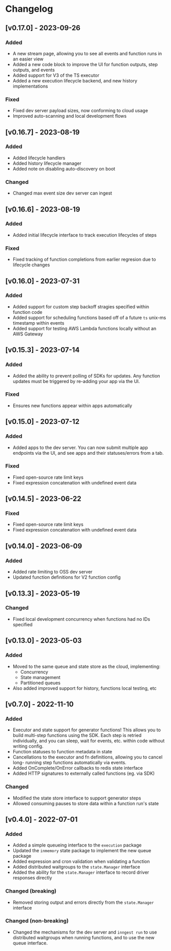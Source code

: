 # Changelog

## [v0.17.0] - 2023-09-26

### Added
- A new stream page, allowing you to see all events and function runs in an easier view
- Added a new code block to improve the UI for function outputs, step outputs, and events
- Added support for V3 of the TS executor
- Added a new execution lifecycle backend, and new history implementations

### Fixed
- Fixed dev server payload sizes, now conforming to cloud usage
- Improved auto-scanning and local development flows

## [v0.16.7] - 2023-08-19

### Added
- Added lifecycle handlers
- Added history lifecycle manager
- Added note on disabling auto-discovery on boot

### Changed
- Changed max event size dev server can ingest

## [v0.16.6] - 2023-08-19

### Added
- Added initial lifecycle interface to track execution lifecycles of steps

### Fixed
- Fixed tracking of function completions from earlier regresion due to lifecycle changes

## [v0.16.0] - 2023-07-31

### Added
- Added support for custom step backoff stragies specified within function code
- Added support for scheduling functions based off of a future `ts` unix-ms timestamp within events
- Added support for testing AWS Lambda functions locally without an AWS Gateway

## [v0.15.3] - 2023-07-14

### Added
- Added the ability to prevent polling of SDKs for updates.  Any function updates must
  be triggered by re-adding your app via the UI.

### Fixed
- Ensures new functions appear within apps automatically

## [v0.15.0] - 2023-07-12

### Added
- Added apps to the dev server.  You can now submit multiple app endpoints via the UI,
  and see apps and their statuses/errors from a tab.

### Fixed
- Fixed open-source rate limit keys
- Fixed expression concatenation with undefined event data 


## [v0.14.5] - 2023-06-22

### Fixed
- Fixed open-source rate limit keys
- Fixed expression concatenation with undefined event data 

## [v0.14.0] - 2023-06-09

### Added
- Added rate limiting to OSS dev server
- Updated function definitions for V2 function config

## [v0.13.3] - 2023-05-19

### Changed
- Fixed local development concurrency when functions had no IDs specified

## [v0.13.0] - 2023-05-03

### Added
- Moved to the same queue and state store as the cloud, implementing:
  - Concurrency
  - State management
  - Partitioned queues
- Also added improved support for history, functions local testing, etc

## [v0.7.0] - 2022-11-10

### Added

- Executor and state support for generator functions!  This allows you to build
  multi-step functions using the SDK.  Each step is retried individually, and you
  can sleep, wait for events, etc. within code without writing config.
- Function statuses to function metadata in state
- Cancellations to the executor and fn definitions, allowing you to cancel long-
  running step functions automatically via events.
- Added OnComplete/OnError callbacks to redis state interface
- Added HTTP signatures to externally called functions (eg. via SDK)

### Changed

- Modified the state store interface to support generator steps
- Allowed consuming pauses to store data within a function run's state

## [v0.4.0] - 2022-07-01

### Added

- Added a simple queueing interface to the `execution` package
- Updated the `inmemory` state package to implement the new queue package
- Added expression and cron validation when validating a function
- Added distributed waitgroups to the `state.Manager` interface
- Added the ability for the  `state.Manager` interface to record driver
  responses directly

### Changed (breaking)

- Removed storing output and errors directly from the `state.Manager` interface

### Changed (non-breaking)

- Changed the mechanisms for the dev server and `inngest run` to use distributed
  waitgroups when running functions, and to use the new queue interface.


